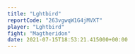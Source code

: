 ```yaml
---
title: "Lghtbird"
reportCode: "263vgwqW1G4jMVXT"
player: "Lghtbird"
fight: "Magtheridon"
date: 2021-07-15T18:53:21.415000+00:00
---
```

